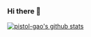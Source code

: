 ### Hi there 👋
[![pistol-gao's github stats](https://github-readme-stats.vercel.app/api?username=pistol-gao "![pistol-gao's github stats")](https://github.com/anuraghazra/github-readme-stats)

<!--
**pistol-gao/pistol-gao** is a ✨ _special_ ✨ repository because its `README.md` (this file) appears on your GitHub profile.

Here are some ideas to get you started:

- 🔭 I’m currently working on ...
- 🌱 I’m currently learning ...
- 👯 I’m looking to collaborate on ...
- 🤔 I’m looking for help with ...
- 💬 Ask me about ...
- 📫 How to reach me: ...
- 😄 Pronouns: ...
- ⚡ Fun fact: ...
-->
